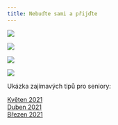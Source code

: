 ```yaml
---
title: Nebuďte sami a přijďte
---
```

![](/images/uploads/senior_web.jpg)

![](/images/uploads/web_aj_senior.jpg)

![](/images/uploads/prvni_pomoc.jpg)

![](/images/uploads/0001-22-.jpg)

Ukázka zajímavých tipů pro seniory:

[Květen 2021](/docs/tipy-seniori-2021-05.pdf)\
[Duben 2021](/docs/tipy-seniori-2021-04.pdf)\
[Březen 2021](/docs/tipy-seniori-2021-03.pdf)